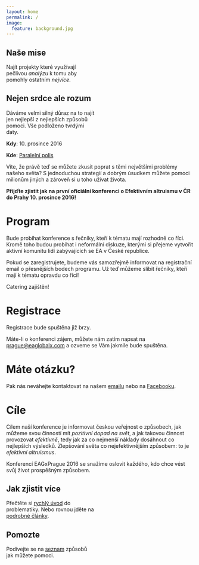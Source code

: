 ```yaml
---
layout: home
permalink: /
image:
  feature: background.jpg
---
```


<div class="tiles">

<div class="tile" style="width: 47%">
  <h2 class="post-title">Naše mise</h2>
  <p class="post-excerpt">Najít projekty které využívají pečlivou <em>analýzu</em> k tomu aby pomohly ostatním <em>nejvíce</em>.</p>
</div><!-- /.tile -->

<div class="tile" style="width: 47%">
  <h2 class="post-title">Nejen srdce ale rozum</h2>
  <p class="post-excerpt">Dáváme velmi silný důraz na to najít jen nejlepší z nejlepších způsobů pomoci. Vše podloženo tvrdými daty.</p>
</div><!-- /.tile -->

</div><!-- /.tiles -->

<div style="clear: both;"></div>

**Kdy**: 10. prosince 2016

**Kde**: [Paralelní polis](https://www.paralelnipolis.cz/)

Víte, že právě teď se můžete zkusit poprat s těmi největšími problémy našeho
světa? S jednoduchou strategií a dobrým úsudkem můžete pomoci milionům jiných a
zároveň si u toho užívat života.

**Přijďte zjistit jak na první oficiální konferenci o Efektivním altruismu v ČR
do Prahy 10. prosince 2016!**

# Program

Bude probíhat konference s řečníky, kteří k tématu mají rozhodně co říci.
Kromě toho budou probíhat i neformální diskuze, kterými si přejeme vytvořit
aktivní komunitu lidí zabývajících se EA v České republice.

Pokud se zaregistrujete, budeme vás samozřejmě informovat na registrační email
o přesnějších bodech programu. Už teď můžeme slíbit řečníky, kteří mají k
tématu opravdu co říci!

Catering zajištěn!

# Registrace

Registrace bude spuštěna již brzy.

Máte-li o konferenci zájem, můžete nám zatím napsat na
[prague@eaglobalx.com](mailto:prague@eaglobalx.org) a ozveme se Vám jakmile
bude spuštěna.

# Máte otázku?

Pak nás neváhejte kontaktovat na našem [emailu](mailto:prague@eaglobalx.com)
nebo na [Facebooku](https://www.facebook.com/groups/efektivnialtruismuscz/505083673035289/).

# Cíle

Cílem naší konference je informovat českou veřejnost o způsobech, jak můžeme
svou činností mít *pozitivní dopad na svět*, a jak takovou činnost provozovat
*efektivně*, tedy jak za co nejmenší náklady dosáhnout co nejlepších
výsledků. Zlepšování světa co nejefektivnějším způsobem: to je
*efektivní altruismus*.

Konferencí EAGxPrague 2016 se snažíme oslovit každého, kdo chce vést svůj život
prospěšným způsobem.

<div class="tiles">
<div class="tile" style="width: 47%">
  <h2 class="post-title">Jak zjistit více</h2>
  <p class="post-excerpt">Přečtěte si <a href="http://efektivnialtruismus.cz/o-ea">rychlý úvod</a> do problematiky. Nebo rovnou jděte na <a href="http://efektivnialtruismus.cz/zdroje">podrobné články</a>.</p>
</div><!-- /.tile -->
<div class="tile" style="width: 47%">
  <h2 class="post-title">Pomozte</h2>
  <p class="post-excerpt">Podívejte se na <a href="http://efektivnialtruismus.cz/jak-pomoci">seznam</a> způsobů jak můžete pomoci.</p>
</div>
</div>
